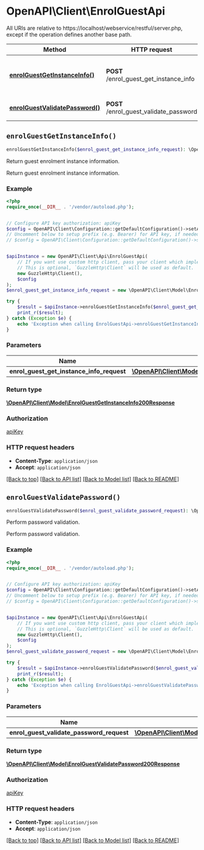 # OpenAPI\Client\EnrolGuestApi

All URIs are relative to https://localhost/webservice/restful/server.php, except if the operation defines another base path.

| Method | HTTP request | Description |
| ------------- | ------------- | ------------- |
| [**enrolGuestGetInstanceInfo()**](EnrolGuestApi.md#enrolGuestGetInstanceInfo) | **POST** /enrol_guest_get_instance_info | Return guest enrolment instance information. |
| [**enrolGuestValidatePassword()**](EnrolGuestApi.md#enrolGuestValidatePassword) | **POST** /enrol_guest_validate_password | Perform password validation. |


## `enrolGuestGetInstanceInfo()`

```php
enrolGuestGetInstanceInfo($enrol_guest_get_instance_info_request): \OpenAPI\Client\Model\EnrolGuestGetInstanceInfo200Response
```

Return guest enrolment instance information.

Return guest enrolment instance information.

### Example

```php
<?php
require_once(__DIR__ . '/vendor/autoload.php');


// Configure API key authorization: apiKey
$config = OpenAPI\Client\Configuration::getDefaultConfiguration()->setApiKey('Authorization', 'YOUR_API_KEY');
// Uncomment below to setup prefix (e.g. Bearer) for API key, if needed
// $config = OpenAPI\Client\Configuration::getDefaultConfiguration()->setApiKeyPrefix('Authorization', 'Bearer');


$apiInstance = new OpenAPI\Client\Api\EnrolGuestApi(
    // If you want use custom http client, pass your client which implements `GuzzleHttp\ClientInterface`.
    // This is optional, `GuzzleHttp\Client` will be used as default.
    new GuzzleHttp\Client(),
    $config
);
$enrol_guest_get_instance_info_request = new \OpenAPI\Client\Model\EnrolGuestGetInstanceInfoRequest(); // \OpenAPI\Client\Model\EnrolGuestGetInstanceInfoRequest

try {
    $result = $apiInstance->enrolGuestGetInstanceInfo($enrol_guest_get_instance_info_request);
    print_r($result);
} catch (Exception $e) {
    echo 'Exception when calling EnrolGuestApi->enrolGuestGetInstanceInfo: ', $e->getMessage(), PHP_EOL;
}
```

### Parameters

| Name | Type | Description  | Notes |
| ------------- | ------------- | ------------- | ------------- |
| **enrol_guest_get_instance_info_request** | [**\OpenAPI\Client\Model\EnrolGuestGetInstanceInfoRequest**](../Model/EnrolGuestGetInstanceInfoRequest.md)|  | |

### Return type

[**\OpenAPI\Client\Model\EnrolGuestGetInstanceInfo200Response**](../Model/EnrolGuestGetInstanceInfo200Response.md)

### Authorization

[apiKey](../../README.md#apiKey)

### HTTP request headers

- **Content-Type**: `application/json`
- **Accept**: `application/json`

[[Back to top]](#) [[Back to API list]](../../README.md#endpoints)
[[Back to Model list]](../../README.md#models)
[[Back to README]](../../README.md)

## `enrolGuestValidatePassword()`

```php
enrolGuestValidatePassword($enrol_guest_validate_password_request): \OpenAPI\Client\Model\EnrolGuestValidatePassword200Response
```

Perform password validation.

Perform password validation.

### Example

```php
<?php
require_once(__DIR__ . '/vendor/autoload.php');


// Configure API key authorization: apiKey
$config = OpenAPI\Client\Configuration::getDefaultConfiguration()->setApiKey('Authorization', 'YOUR_API_KEY');
// Uncomment below to setup prefix (e.g. Bearer) for API key, if needed
// $config = OpenAPI\Client\Configuration::getDefaultConfiguration()->setApiKeyPrefix('Authorization', 'Bearer');


$apiInstance = new OpenAPI\Client\Api\EnrolGuestApi(
    // If you want use custom http client, pass your client which implements `GuzzleHttp\ClientInterface`.
    // This is optional, `GuzzleHttp\Client` will be used as default.
    new GuzzleHttp\Client(),
    $config
);
$enrol_guest_validate_password_request = new \OpenAPI\Client\Model\EnrolGuestValidatePasswordRequest(); // \OpenAPI\Client\Model\EnrolGuestValidatePasswordRequest

try {
    $result = $apiInstance->enrolGuestValidatePassword($enrol_guest_validate_password_request);
    print_r($result);
} catch (Exception $e) {
    echo 'Exception when calling EnrolGuestApi->enrolGuestValidatePassword: ', $e->getMessage(), PHP_EOL;
}
```

### Parameters

| Name | Type | Description  | Notes |
| ------------- | ------------- | ------------- | ------------- |
| **enrol_guest_validate_password_request** | [**\OpenAPI\Client\Model\EnrolGuestValidatePasswordRequest**](../Model/EnrolGuestValidatePasswordRequest.md)|  | |

### Return type

[**\OpenAPI\Client\Model\EnrolGuestValidatePassword200Response**](../Model/EnrolGuestValidatePassword200Response.md)

### Authorization

[apiKey](../../README.md#apiKey)

### HTTP request headers

- **Content-Type**: `application/json`
- **Accept**: `application/json`

[[Back to top]](#) [[Back to API list]](../../README.md#endpoints)
[[Back to Model list]](../../README.md#models)
[[Back to README]](../../README.md)
